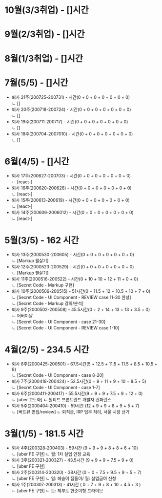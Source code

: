 
# 10월(3/3취업) - []시간

# 9월(2/3취업) - []시간

# 8월(1/3취업) - []시간

# 7월(5/5) - []시간

* 퇴사 21주(200725-200731) - 시간(0 + 0 + 0 + 0 + 0 + 0 + 0)  
  ㄴ []
* 퇴사 20주(200718-200724) - 시간(0 + 0 + 0 + 0 + 0 + 0 + 0)  
  ㄴ []
* 퇴사 19주(200711-200717) - 시간(0 + 0 + 0 + 0 + 0 + 0 + 0)  
  ㄴ []
* 퇴사 18주(200704-2007010) - 시간(0 + 0 + 0 + 0 + 0 + 0 + 0)  
  ㄴ []

# 6월(4/5) - []시간

* 퇴사 17주(200627-200703) - 시간(0 + 0 + 0 + 0 + 0 + 0 + 0)  
  ㄴ [react-]
* 퇴사 16주(200620-200626) - 시간(0 + 0 + 0 + 0 + 0 + 0 + 0)  
  ㄴ [react-]
* 퇴사 15주(200613-200619) - 시간(0 + 0 + 0 + 0 + 0 + 0 + 0)  
  ㄴ [react-]
* 퇴사 14주(200606-2006012) - 시간(0 + 0 + 0 + 0 + 0 + 0 + 0)  
  ㄴ [react-]

# 5월(3/5) - 162 시간

* 퇴사 13주(2000530-200605) - 시간(0 + 0 + 0 + 0 + 0 + 0 + 0)  
  ㄴ [Markup 필살기]
* 퇴사 12주(2000523-200529) - 시간(0 + 0 + 0 + 0 + 0 + 0 + 0)  
  ㄴ [Markup 필살기]
* 퇴사 11주(2000516-200522) - 시간(0 + 10 + 10 + 12 + 11 + 0 + 0)  
  ㄴ [Secret Code - Markup 구현]
* 퇴사 10주(2000509-200515) - 51시간(0 + 11.5 + 12 + 10.5 + 10 + 7 + 0)  
  ㄴ [Secret Code - UI Component - REVIEW case 11-30 완성]  
  ㄴ [Secret Code - Markup 강의/분석]
* 퇴사 9주(2000502-200508) - 45.5시간(0 + 2 + 14 + 13 + 13 + 3.5 + 0)  
  ㄴ 어버이날  
  ㄴ [Secret Code - UI Component - case 21-30]  
  ㄴ [Secret Code - UI Component - REVIEW case 1-10]

# 4월(2/5) - 234.5 시간

* 퇴사 8주(2000425-200501) - 67.5시간(5 + 12.5 + 11.5 + 11.5 + 8.5 + 10.5 + 8)  
  ㄴ [Secret Code - UI Component - case 8-20]
* 퇴사 7주(2000418-200424) - 52.5시간(0 + 9 + 11 + 9 + 10 + 8.5 + 5)  
  ㄴ [Secret Code - UI Component - case 1-7]
* 퇴사 6주(2000411-200417) - 55.5시간(9 + 9 + 9 + 7.5 + 9 + 12 + 0)  
  ㄴ [uber 고도화]
  ㄴ 원티드 프론트엔드 개발자 컨퍼런스
* 퇴사 5주(2000404-200410) - 59시간 (12 + 9 + 9 + 8 + 9 + 5 + 7)  
  ㄴ [버드뷰 면접/review]
  ㄴ 퇴직금, IRP 업무 처리, 서울 시장 선거

# 3월(1/5) - 181.5 시간

* 퇴사 4주(200328-200403) - 59시간 (9 + 9 + 9 + 8 + 8 + 6 + 10)  
  ㄴ [uber FE 구현]
  ㄴ 월: 1차 실업 인정 교육
* 퇴사 3주(200321-200327) - 43.5시간 (9 + 9 + 9 + 7.5 + 9 + 0)  
  ㄴ [uber FE 구현]
* 퇴사 2주(200314-200320) - 38시간 (0 + 0 + 7.5 + 9.5 + 9 + 5 + 7)  
  ㄴ [uber FE 구현]
  ㄴ 일: 혜슬이 집들이/ 월: 실업급여 신청
* 퇴사 1주(200307-200313) - 41시간 ( 0 + 7 + 9 + 8 + 10 + 4.5 + 3 )  
  ㄴ [uber FE 구현]
  ㄴ 토: 제부도 현준이형 드라이브
